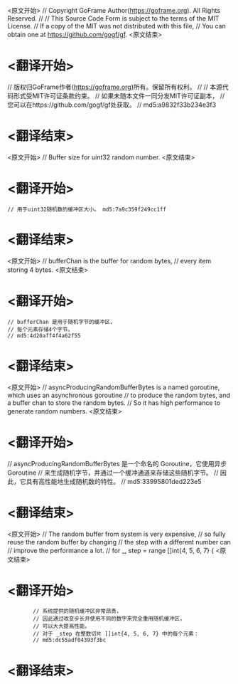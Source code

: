 
<原文开始>
// Copyright GoFrame Author(https://goframe.org). All Rights Reserved.
//
// This Source Code Form is subject to the terms of the MIT License.
// If a copy of the MIT was not distributed with this file,
// You can obtain one at https://github.com/gogf/gf.
<原文结束>

# <翻译开始>
// 版权归GoFrame作者(https://goframe.org)所有。保留所有权利。
//
// 本源代码形式受MIT许可证条款约束。
// 如果未随本文件一同分发MIT许可证副本，
// 您可以在https://github.com/gogf/gf处获取。
// md5:a9832f33b234e3f3
# <翻译结束>


<原文开始>
// Buffer size for uint32 random number.
<原文结束>

# <翻译开始>
	// 用于uint32随机数的缓冲区大小。 md5:7a9c359f249cc1ff
# <翻译结束>


<原文开始>
	// bufferChan is the buffer for random bytes,
	// every item storing 4 bytes.
<原文结束>

# <翻译开始>
	// bufferChan 是用于随机字节的缓冲区，
	// 每个元素存储4个字节。
	// md5:4d20aff4f4a62f55
# <翻译结束>


<原文开始>
// asyncProducingRandomBufferBytes is a named goroutine, which uses an asynchronous goroutine
// to produce the random bytes, and a buffer chan to store the random bytes.
// So it has high performance to generate random numbers.
<原文结束>

# <翻译开始>
// asyncProducingRandomBufferBytes 是一个命名的 Goroutine，它使用异步 Goroutine
// 来生成随机字节，并通过一个缓冲通道来存储这些随机字节。
// 因此，它具有高性能地生成随机数的特性。
// md5:33995801ded223e5
# <翻译结束>


<原文开始>
			// The random buffer from system is very expensive,
			// so fully reuse the random buffer by changing
			// the step with a different number can
			// improve the performance a lot.
			// for _, step = range []int{4, 5, 6, 7} {
<原文结束>

# <翻译开始>
			// 系统提供的随机缓冲区非常昂贵，
			// 因此通过改变步长并使用不同的数字来完全重用随机缓冲区，
			// 可以大大提高性能。
			// 对于 _step 在整数切片 []int{4, 5, 6, 7} 中的每个元素：
			// md5:dc55adf04393f3bc
# <翻译结束>

